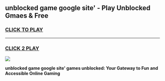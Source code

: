 
## unblocked game google site' - Play Unblocked Gmaes & Free
<h3>
<a href="https://premium.freeplayer.one?title=unblocked_game_google_site'&ref=19F">CLICK TO PLAY</a></h3>
<hr>

<h3>
<a href="https://premium.freeplayer.one?title=unblocked_game_google_site'&ref=19F">CLICK 2 PLAY</a>
  
</h3>

<a href="https://premium.freeplayer.one?title=unblocked_game_google_site'&ref=19F/"><img src="https://clearcache.store/games.png"></a>


**unblocked game google site' games unblocked: Your Gateway to Fun and Accessible Online Gaming**
